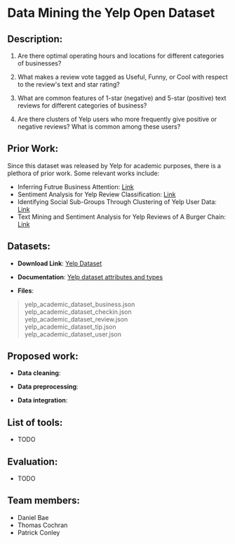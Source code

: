 # Data Mining the Yelp Open Dataset

## Description:

1. Are there optimal operating hours and locations for different categories of businesses?

2. What makes a review vote tagged as Useful, Funny, or Cool with respect to the review's text and star rating?

3. What are common features of 1-star (negative) and 5-star (positive) text reviews for different categories of business?

4. Are there clusters of Yelp users who more frequently give positive or negative reviews? What is common among these users?

## Prior Work:

Since this dataset was released by Yelp for academic purposes, there is a plethora of prior work. Some relevant works include:

* Inferring Futrue Business Attention: [Link](https://www.yelp.com/html/pdf/YelpDatasetChallengeWinner_InferringFuture.pdf)
* Sentiment Analysis for Yelp Review Classification: [Link](https://urytrayudu1.medium.com/sentiment-analysis-for-yelp-review-classification-54b65c09ff7b)
* Identifying Social Sub-Groups Through Clustering of Yelp User Data: [Link](https://rpubs.com/saraabi/yelp_clustering)
* Text Mining and Sentiment Analysis for Yelp Reviews of A Burger Chain: [Link](https://towardsdatascience.com/text-mining-and-sentiment-analysis-for-yelp-reviews-of-a-burger-chain-6d3bcfcab17b)




## Datasets:

* **Download Link**: [Yelp Dataset](https://www.yelp.com/dataset)
 
* **Documentation**: [Yelp dataset attributes and types](https://www.yelp.com/dataset/documentation/main)
    
* **Files**:

> yelp_academic_dataset_business.json<br>
> yelp_academic_dataset_checkin.json<br>
> yelp_academic_dataset_review.json<br>
> yelp_academic_dataset_tip.json<br>
> yelp_academic_dataset_user.json
    
## Proposed work:

* **Data cleaning**:

* **Data preprocessing**:

* **Data integration**:

## List of tools:
* TODO

## Evaluation:
* TODO

## Team members:
* Daniel Bae
* Thomas Cochran
* Patrick Conley
